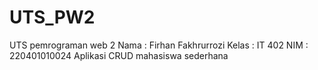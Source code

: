# UTS_PW2
UTS pemrograman web 2
Nama   : Firhan Fakhrurrozi
Kelas  : IT 402
NIM    : 220401010024
Aplikasi CRUD mahasiswa sederhana 
